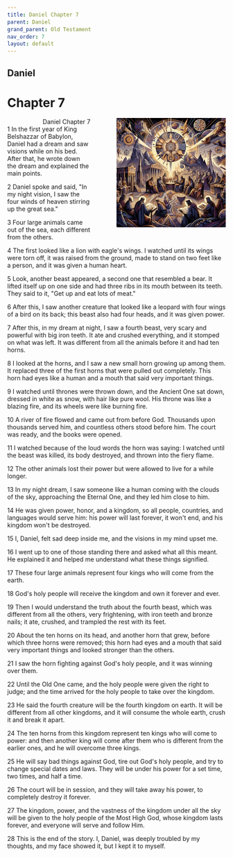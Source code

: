 ```yaml
---
title: Daniel Chapter 7
parent: Daniel
grand_parent: Old Testament
nav_order: 7
layout: default
---
```


## Daniel

# Chapter 7

<div style="clear: both; text-align: right;">
    <div style="max-width: 50%; height: auto; float: right; margin: 0 0 10px 10px; padding-left: 10%;">
        <img src="/assets/Image/Daniel/500/7.jpg" alt="Daniel Chapter 7" class="chapter-image">
    </div>
    <figcaption style="font-size: 14px; text-align: right;">Daniel Chapter 7</figcaption>
</div>
1 In the first year of King Belshazzar of Babylon, Daniel had a dream and saw visions while on his bed. After that, he wrote down the dream and explained the main points.

2 Daniel spoke and said, "In my night vision, I saw the four winds of heaven stirring up the great sea."

3 Four large animals came out of the sea, each different from the others.

4 The first looked like a lion with eagle's wings. I watched until its wings were torn off, it was raised from the ground, made to stand on two feet like a person, and it was given a human heart.

5 Look, another beast appeared, a second one that resembled a bear. It lifted itself up on one side and had three ribs in its mouth between its teeth. They said to it, "Get up and eat lots of meat."

6 After this, I saw another creature that looked like a leopard with four wings of a bird on its back; this beast also had four heads, and it was given power.

7 After this, in my dream at night, I saw a fourth beast, very scary and powerful with big iron teeth. It ate and crushed everything, and it stomped on what was left. It was different from all the animals before it and had ten horns.

8 I looked at the horns, and I saw a new small horn growing up among them. It replaced three of the first horns that were pulled out completely. This horn had eyes like a human and a mouth that said very important things.

9 I watched until thrones were thrown down, and the Ancient One sat down, dressed in white as snow, with hair like pure wool. His throne was like a blazing fire, and its wheels were like burning fire.

10 A river of fire flowed and came out from before God. Thousands upon thousands served him, and countless others stood before him. The court was ready, and the books were opened.

11 I watched because of the loud words the horn was saying: I watched until the beast was killed, its body destroyed, and thrown into the fiery flame.

12 The other animals lost their power but were allowed to live for a while longer.

13 In my night dream, I saw someone like a human coming with the clouds of the sky, approaching the Eternal One, and they led him close to him.

14 He was given power, honor, and a kingdom, so all people, countries, and languages would serve him: his power will last forever, it won't end, and his kingdom won't be destroyed.

15 I, Daniel, felt sad deep inside me, and the visions in my mind upset me.

16 I went up to one of those standing there and asked what all this meant. He explained it and helped me understand what these things signified.

17 These four large animals represent four kings who will come from the earth.

18 God's holy people will receive the kingdom and own it forever and ever.

19 Then I would understand the truth about the fourth beast, which was different from all the others, very frightening, with iron teeth and bronze nails; it ate, crushed, and trampled the rest with its feet.

20 About the ten horns on its head, and another horn that grew, before which three horns were removed; this horn had eyes and a mouth that said very important things and looked stronger than the others.

21 I saw the horn fighting against God's holy people, and it was winning over them.

22 Until the Old One came, and the holy people were given the right to judge; and the time arrived for the holy people to take over the kingdom.

23 He said the fourth creature will be the fourth kingdom on earth. It will be different from all other kingdoms, and it will consume the whole earth, crush it and break it apart.

24 The ten horns from this kingdom represent ten kings who will come to power: and then another king will come after them who is different from the earlier ones, and he will overcome three kings.

25 He will say bad things against God, tire out God's holy people, and try to change special dates and laws. They will be under his power for a set time, two times, and half a time.

26 The court will be in session, and they will take away his power, to completely destroy it forever.

27 The kingdom, power, and the vastness of the kingdom under all the sky will be given to the holy people of the Most High God, whose kingdom lasts forever, and everyone will serve and follow Him.

28 This is the end of the story. I, Daniel, was deeply troubled by my thoughts, and my face showed it, but I kept it to myself.


